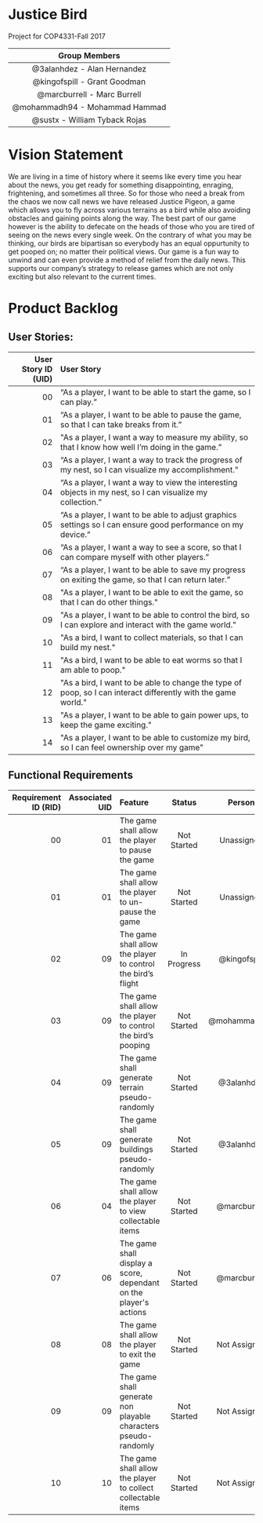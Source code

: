 # Justice Bird

  Project for COP4331-Fall 2017
  
  | Group Members |
  |:-------------:|
  | @3alanhdez - Alan Hernandez |
  | @kingofspill - Grant Goodman |
  | @marcburrell - Marc Burrell |
  | @mohammadh94 - Mohammad Hammad |
  | @sustx - William Tyback Rojas |

# Vision Statement
  
  We are living in a time of history where it seems like every time you hear about the news, you get ready for something disappointing,
  enraging, frightening, and sometimes all three. So for those who need a break from the chaos we now call news we have released
  Justice Pigeon, a game which allows you to fly across various terrains as a bird while also avoiding obstacles and gaining points
  along the way. The best part of our game however is the ability to defecate on the heads of those who you are tired of seeing on the
  news every single week. On the contrary of what you may be thinking, our birds are bipartisan so everybody has an equal oppurtunity to
  get pooped on; no matter their political views. Our game is a fun way to unwind and can even provide a method of relief from the daily
  news. This supports our company’s strategy to release games which are not only exciting but also relevant to the current times.
  

# Product Backlog

  ## User Stories:
 
  | User Story ID (UID) | User Story |
  |---:|:-----------|
  | 00 | “As a player, I want to be able to start the game, so I can play.” |
  | 01 | “As a player, I want to be able to pause the game, so that I can take breaks from it.” |
  | 02 | "As a player, I want a way to measure my ability, so that I know how well I’m doing in the game.” |
  | 03 | “As a player, I want a way to track the progress of my nest, so I can visualize my accomplishment." |
  | 04 | “As a player, I want a way to view the interesting objects in my nest, so I can visualize my collection.”|
  | 05 | “As a player, I want to be able to adjust graphics settings so I can ensure good performance on my device.” |
  | 06 | “As a player, I want a way to see a score, so that I can compare myself with other players.” |
  | 07 | “As a player, I want to be able to save my progress on exiting the game, so that I can return later.” |
  | 08 | "As a player, I want to be able to exit the game, so that I can do other things." |
  | 09 | "As a player, I want to be able to control the bird, so I can explore and interact with the game world." |
  | 10 | "As a bird, I want to collect materials, so that I can build my nest." |
  | 11 | "As a bird, I want to be able to eat worms so that I am able to poop." |
  | 12 | "As a bird, I want to be able to change the type of poop, so I can interact differently with the game world." |
  | 13 | "As a player, I want to be able to gain power ups, to keep the game exciting." |
  | 14 | "As a player, I want to be able to customize my bird, so I can feel ownership over my game" | 
  
  ## Functional Requirements

  | Requirement ID (RID) | Associated UID | Feature | Status | Person |
  |---:|--------------:|:--------|:------:|:------:|
  | 00 | 01            | The game shall allow the player to pause the game | Not Started | Unassigned |
  | 01 | 01            | The game shall allow the player to un-pause the game | Not Started | Unassigned |
  | 02 | 09            | The game shall allow the player to control the bird’s flight | In Progress | @kingofspill |
  | 03 | 09            | The game shall allow the player to control the bird’s pooping | Not Started | @mohammadh94 |
  | 04 | 09            | The game shall generate terrain pseudo-randomly | Not Started| @3alanhdez|
  | 05 | 09            | The game shall generate buildings pseudo-randomly | Not Started| @3alanhdez|
  | 06 | 04            | The game shall allow the player to view collectable items | Not Started | @marcburrell |
  | 07 | 06            | The game shall display a score, dependant on the player's actions | Not Started| @marcburrell |
  | 08 | 08            | The game shall allow the player to exit the game | Not Started | Not Assigned |
  | 09 | 09            | The game shall generate non playable characters pseudo-randomly | Not Started | Not Assigned |
  | 10 | 10            | The game shall allow the player to collect collectable items | Not Started | Not Assigned |


